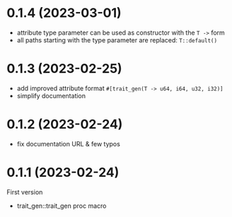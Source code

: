# 0.1.4 (2023-03-01)

- attribute type parameter can be used as constructor with the `T ->` form
- all paths starting with the type parameter are replaced: `T::default()`

# 0.1.3 (2023-02-25)

- add improved attribute format `#[trait_gen(T -> u64, i64, u32, i32)]`
- simplify documentation

# 0.1.2 (2023-02-24)

- fix documentation URL & few typos

# 0.1.1 (2023-02-24)

First version

- trait_gen::trait_gen proc macro
